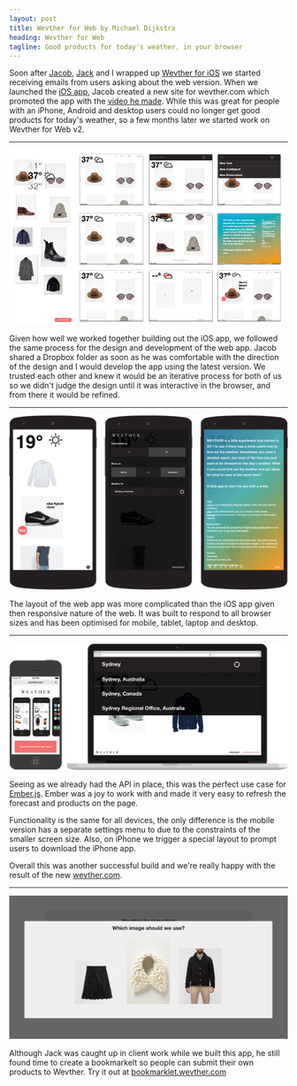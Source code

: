 ```yaml
---
layout: post
title: Wevther for Web by Michael Dijkstra
heading: Wevther for Web
tagline: Good products for today's weather, in your browser
---
```


Soon after [Jacob](http://jacobheftmann.com), [Jack](http://jack.ly) and I wrapped up [Wevther for iOS](/posts/wevther-ios) we started receiving emails from users asking about the web version. When we launched the [iOS app](https://itunes.apple.com/us/app/wevther/id723686546?mt=8), Jacob created a new site for wevther.com which promoted the app with the [video he made](https://vimeo.com/76003931). While this was great for people with an iPhone, Android and desktop users could no longer get good products for today's weather, so a few months later we started work on Wevther for Web v2.

***

![Wevther Web Illustrator](/assets/img/wevther/web-illustrator.jpg)

Given how well we worked together building out the iOS app, we followed the same process for the design and development of the web app.
Jacob shared a Dropbox folder as soon as he was comfortable with the direction of the design and I would develop the app
using the latest version. We trusted each other and knew it would be an iterative process for both of us so we didn't judge the design until it was interactive in the browser, and from there it would be refined.

***

![Wevther Web Android](/assets/img/wevther/web-android.jpg)

The layout of the web app was more complicated than the iOS app given then responsive nature of the web. It was built to respond to all browser sizes and has been optimised for mobile, tablet,
laptop and desktop.

***

![Wevther Web Laptop and Phone](/assets/img/wevther/wevther-web-phone-laptop.jpg)

Seeing as we already had the API in place, this was the perfect use case for
[Ember.js](http://emberjs.com). Ember was a joy to work with and made it very easy to refresh the forecast
and products on the page.

Functionality is the same for all devices, the only difference is the mobile version has a separate settings menu to due
to the constraints of the smaller screen size. Also, on iPhone we trigger a special layout to prompt users to download the iPhone app.

Overall this was another successful build and we're really happy with the
result of the new [wevther.com](http://wevther.com).

***

![Wevther Bookmarklet](/assets/img/wevther/wevther-bookmarklet.jpg)

Although Jack was caught up in client work while we built this app, he still found time to create a bookmarkelt so people can submit their own
products to Wevther. Try it out at
[bookmarklet.wevther.com](http://bookmarklet.wevther.com/)
